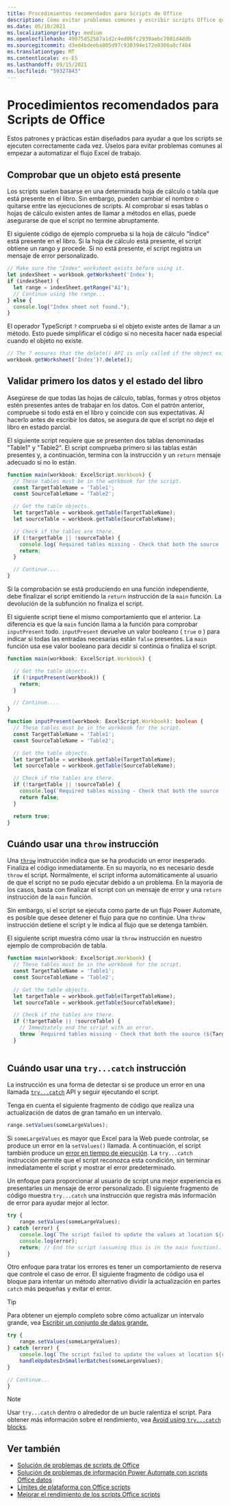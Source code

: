 ```yaml
---
title: Procedimientos recomendados para Scripts de Office
description: Cómo evitar problemas comunes y escribir scripts Office que puedan controlar datos o entradas inesperadas.
ms.date: 05/10/2021
ms.localizationpriority: medium
ms.openlocfilehash: 49075d52587a1d2c4ed06fc2939aebc7081d4ddb
ms.sourcegitcommit: d3ed4bdeeba805d97c930394e172e8306a0cf484
ms.translationtype: MT
ms.contentlocale: es-ES
ms.lasthandoff: 09/15/2021
ms.locfileid: "59327843"
---
```

# <a name="best-practices-in-office-scripts"></a>Procedimientos recomendados para Scripts de Office

Estos patrones y prácticas están diseñados para ayudar a que los scripts se ejecuten correctamente cada vez. Úselos para evitar problemas comunes al empezar a automatizar el flujo Excel de trabajo.

## <a name="verify-an-object-is-present"></a>Comprobar que un objeto está presente

Los scripts suelen basarse en una determinada hoja de cálculo o tabla que está presente en el libro. Sin embargo, pueden cambiar el nombre o quitarse entre las ejecuciones de scripts. Al comprobar si esas tablas o hojas de cálculo existen antes de llamar a métodos en ellas, puede asegurarse de que el script no termine abruptamente.

El siguiente código de ejemplo comprueba si la hoja de cálculo "Índice" está presente en el libro. Si la hoja de cálculo está presente, el script obtiene un rango y procede. Si no está presente, el script registra un mensaje de error personalizado.

```TypeScript
// Make sure the "Index" worksheet exists before using it.
let indexSheet = workbook.getWorksheet('Index');
if (indexSheet) {
  let range = indexSheet.getRange("A1");
  // Continue using the range...
} else {
  console.log("Index sheet not found.");
}
```

El operador TypeScript `?` comprueba si el objeto existe antes de llamar a un método. Esto puede simplificar el código si no necesita hacer nada especial cuando el objeto no existe.

```TypeScript
// The ? ensures that the delete() API is only called if the object exists.
workbook.getWorksheet('Index')?.delete();
```

## <a name="validate-data-and-workbook-state-first"></a>Validar primero los datos y el estado del libro

Asegúrese de que todas las hojas de cálculo, tablas, formas y otros objetos estén presentes antes de trabajar en los datos. Con el patrón anterior, compruebe si todo está en el libro y coincide con sus expectativas. Al hacerlo antes de escribir los datos, se asegura de que el script no deje el libro en estado parcial.

El siguiente script requiere que se presenten dos tablas denominadas "Table1" y "Table2". El script comprueba primero si las tablas están presentes y, a continuación, termina con la instrucción y un `return` mensaje adecuado si no lo están.

```TypeScript
function main(workbook: ExcelScript.Workbook) {
  // These tables must be in the workbook for the script.
  const TargetTableName = 'Table1';
  const SourceTableName = 'Table2';

  // Get the table objects.
  let targetTable = workbook.getTable(TargetTableName);
  let sourceTable = workbook.getTable(SourceTableName);

  // Check if the tables are there.
  if (!targetTable || !sourceTable) {
    console.log(`Required tables missing - Check that both the source (${TargetTableName}) and target (${SourceTableName}) tables are present before running the script.`);
    return;
  }

  // Continue....
}
```

Si la comprobación se está produciendo en una función independiente, debe finalizar el script emitiendo la `return` instrucción de la `main` función. La devolución de la subfunción no finaliza el script.

El siguiente script tiene el mismo comportamiento que el anterior. La diferencia es que la `main` función llama a la función para comprobar `inputPresent` todo. `inputPresent` devuelve un valor booleano ( `true` o ) para indicar si todas las entradas necesarias están `false` presentes. La `main` función usa ese valor booleano para decidir si continúa o finaliza el script.

```TypeScript
function main(workbook: ExcelScript.Workbook) {

  // Get the table objects.
  if (!inputPresent(workbook)) {
    return;
  }

  // Continue....
}

function inputPresent(workbook: ExcelScript.Workbook): boolean {
  // These tables must be in the workbook for the script.
  const TargetTableName = 'Table1';
  const SourceTableName = 'Table2';

  // Get the table objects.
  let targetTable = workbook.getTable(TargetTableName);
  let sourceTable = workbook.getTable(SourceTableName);

  // Check if the tables are there.
  if (!targetTable || !sourceTable) {
    console.log(`Required tables missing - Check that both the source (${TargetTableName}) and target (${SourceTableName}) tables are present before running the script.`);
    return false;
  }

  return true;
}
```

## <a name="when-to-use-a-throw-statement"></a>Cuándo usar una `throw` instrucción

Una [`throw`](https://developer.mozilla.org/docs/web/javascript/reference/statements/throw) instrucción indica que se ha producido un error inesperado. Finaliza el código inmediatamente. En su mayoría, no es necesario desde `throw` el script. Normalmente, el script informa automáticamente al usuario de que el script no se pudo ejecutar debido a un problema. En la mayoría de los casos, basta con finalizar el script con un mensaje de error y una `return` instrucción de la `main` función.

Sin embargo, si el script se ejecuta como parte de un flujo Power Automate, es posible que desee detener el flujo para que no continúe. Una `throw` instrucción detiene el script y le indica al flujo que se detenga también.

El siguiente script muestra cómo usar la `throw` instrucción en nuestro ejemplo de comprobación de tabla.

```TypeScript
function main(workbook: ExcelScript.Workbook) {
  // These tables must be in the workbook for the script.
  const TargetTableName = 'Table1';
  const SourceTableName = 'Table2';

  // Get the table objects.
  let targetTable = workbook.getTable(TargetTableName);
  let sourceTable = workbook.getTable(SourceTableName);

  // Check if the tables are there.
  if (!targetTable || !sourceTable) {
    // Immediately end the script with an error.
    throw `Required tables missing - Check that both the source (${TargetTableName}) and target (${SourceTableName}) tables are present before running the script.`;
  }
  
```

## <a name="when-to-use-a-trycatch-statement"></a>Cuándo usar una `try...catch` instrucción

La instrucción es una forma de detectar si se produce un error en una llamada [`try...catch`](https://developer.mozilla.org/docs/Web/JavaScript/Reference/Statements/try...catch) API y seguir ejecutando el script.

Tenga en cuenta el siguiente fragmento de código que realiza una actualización de datos de gran tamaño en un intervalo.

```TypeScript
range.setValues(someLargeValues);
```

Si `someLargeValues` es mayor que Excel para la Web puede controlar, se produce un error en la `setValues()` llamada. A continuación, el script también produce un [error en tiempo de ejecución](../testing/troubleshooting.md#runtime-errors). La `try...catch` instrucción permite que el script reconozca esta condición, sin terminar inmediatamente el script y mostrar el error predeterminado.

Un enfoque para proporcionar al usuario de script una mejor experiencia es presentarles un mensaje de error personalizado. El siguiente fragmento de código muestra `try...catch` una instrucción que registra más información de error para ayudar mejor al lector.

```TypeScript
try {
    range.setValues(someLargeValues);
} catch (error) {
    console.log(`The script failed to update the values at location ${range.getAddress()}. Please inspect and run again.`);
    console.log(error);
    return; // End the script (assuming this is in the main function).
}
```

Otro enfoque para tratar los errores es tener un comportamiento de reserva que controle el caso de error. El siguiente fragmento de código usa el bloque para intentar un método alternativo dividir la actualización en partes `catch` más pequeñas y evitar el error.

> [!TIP]
> Para obtener un ejemplo completo sobre cómo actualizar un intervalo grande, vea [Escribir un conjunto de datos grande.](../resources/samples/write-large-dataset.md)

```TypeScript
try {
    range.setValues(someLargeValues);
} catch (error) {
    console.log(`The script failed to update the values at location ${range.getAddress()}. Trying a different approach.`);
    handleUpdatesInSmallerBatches(someLargeValues);
}

// Continue...
}
```

> [!NOTE]
> Usar `try...catch` dentro o alrededor de un bucle ralentiza el script. Para obtener más información sobre el rendimiento, vea [Avoid using `try...catch` blocks](web-client-performance.md#avoid-using-trycatch-blocks-in-or-surrounding-loops).

## <a name="see-also"></a>Ver también

- [Solución de problemas de scripts de Office](../testing/troubleshooting.md)
- [Solución de problemas de información Power Automate con scripts Office datos](../testing/power-automate-troubleshooting.md)
- [Límites de plataforma con Office scripts](../testing/platform-limits.md)
- [Mejorar el rendimiento de los scripts Office scripts](web-client-performance.md)
